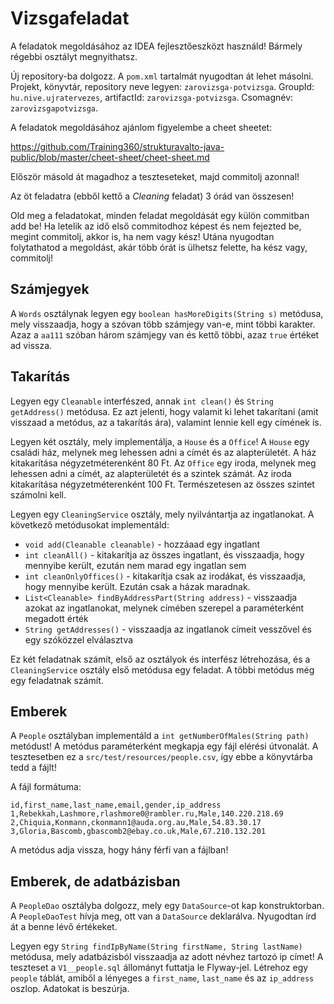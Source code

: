 # Vizsgafeladat

A feladatok megoldásához az IDEA fejlesztőeszközt használd!
Bármely régebbi osztályt megnyithatsz.

Új repository-ba dolgozz. A `pom.xml` tartalmát nyugodtan át lehet másolni. Projekt, könyvtár, repository neve
legyen: `zarovizsga-potvizsga`. GroupId: `hu.nive.ujratervezes`, artifactId: `zarovizsga-potvizsga`.
Csomagnév: `zarovizsgapotvizsga`.

A feladatok megoldásához ajánlom figyelembe a cheet sheetet:

https://github.com/Training360/strukturavalto-java-public/blob/master/cheet-sheet/cheet-sheet.md

Először másold át magadhoz a teszteseteket, majd commitolj azonnal!

Az öt feladatra (ebből kettő a _Cleaning_ feladat) 3 órád van összesen!

Old meg a feladatokat, minden feladat megoldását egy külön commitban add be!
Ha letelik az idő első commitodhoz képest és nem fejezted be, megint commitolj, akkor is, ha nem vagy kész! Utána
nyugodtan folytathatod a megoldást, akár több órát is ülhetsz felette, ha kész vagy, commitolj!

## Számjegyek

A `Words` osztálynak legyen egy `boolean hasMoreDigits(String s)` metódusa, mely visszaadja, hogy a szóvan több számjegy
van-e, mint többi karakter. Azaz a `aa111` szóban három számjegy van és kettő többi, azaz `true`
értéket ad vissza.

## Takarítás

Legyen egy `Cleanable` interfészed, annak `int clean()` és `String getAddress()`
metódusa. Ez azt jelenti, hogy valamit ki lehet takarítani (amit visszaad a metódus, az a takarítás ára), valamint
lennie kell egy címének is.

Legyen két osztály, mely implementálja, a `House` és a `Office`!
A `House` egy családi ház, melynek meg lehessen adni a címét és az alapterületét. A ház kitakarítása négyzetméterenként
80 Ft. Az `Office` egy iroda, melynek meg lehessen adni a címét, az alapterületét és a szintek számát. Az iroda
kitakarítása négyzetméterenként 100 Ft. Természetesen az összes szintet számolni kell.

Legyen egy `CleaningService` osztály, mely nyilvántartja az ingatlanokat. A következő metódusokat implementáld:

* `void add(Cleanable cleanable)` - hozzáaad egy ingatlant
* `int cleanAll()` - kitakarítja az összes ingatlant, és visszaadja, hogy mennyibe került, ezután nem marad egy ingatlan
  sem
* `int cleanOnlyOffices()` - kitakarítja csak az irodákat, és visszaadja, hogy mennyibe került. Ezután csak a házak
  maradnak.
* `List<Cleanable> findByAddressPart(String address)` - visszaadja azokat az ingatlanokat, melynek címében szerepel a
  paraméterként megadott érték
* `String getAddresses()` - visszaadja az ingatlanok címeit vesszővel és egy szóközzel elválasztva

Ez két feladatnak számít, első az osztályok és interfész létrehozása, és a `CleaningService` osztály első metódusa egy
feladat. A többi metódus még egy feladatnak számít.

## Emberek

A `People` osztályban implementáld a `int getNumberOfMales(String path)` metódust!
A metódus paraméterként megkapja egy fájl elérési útvonalát. A tesztesetben ez a
`src/test/resources/people.csv`, így ebbe a könyvtárba tedd a fájlt!

A fájl formátuma:

```plain
id,first_name,last_name,email,gender,ip_address
1,Rebekkah,Lashmore,rlashmore0@rambler.ru,Male,140.220.218.69
2,Chiquia,Konmann,ckonmann1@auda.org.au,Male,54.83.30.17
3,Gloria,Bascomb,gbascomb2@ebay.co.uk,Male,67.210.132.201

```

A metódus adja vissza, hogy hány férfi van a fájlban!

## Emberek, de adatbázisban

A `PeopleDao` osztályba dolgozz, mely egy `DataSource`-ot kap konstruktorban. A `PeopleDaoTest` hívja meg, ott van
a `DataSource` deklarálva. Nyugodtan írd át a benne lévő értékeket.

Legyen egy `String findIpByName(String firstName, String lastName) `
metódusa, mely adatbázisból visszaadja az adott névhez tartozó ip címet! A teszteset a `V1__people.sql` állományt
futtatja le Flyway-jel. Létrehoz egy `people` táblát, amiből a lényeges a `first_name`, `last_name` és az `ip_address`
oszlop. Adatokat is beszúrja.
